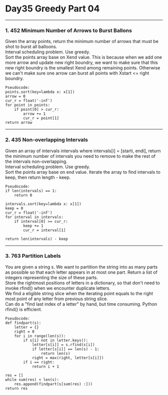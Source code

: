 # Day35 Greedy Part 04

---

### 1. 452 Minimum Number of Arrows to Burst Ballons
Given the array points, return the minimum number of arrows that must be shot to burst all balloons.  
Interval scheduling problem. Use greedy.  
Sort the points array base on Xend value. This is because when we add one more arrow and update new right boundry, we want to make sure that this new right boundry is the smallest Xend among remaining points. Otherwise we can't make sure one arrow can burst all points with Xstart <= right boundry.  

```
Pseudocode:
points.sort(key=lambda x: x[1])
arrow = 0
cur_r = float('-inf')
for point in points:
    if point[0] > cur_r:
        arrow += 1
        cur_r = point[1]
return arrow
```

---

### 2. 435 Non-overlapping Intervals
Given an array of intervals intervals where intervals[i] = [starti, endi], return the minimum number of intervals you need to remove to make the rest of the intervals non-overlapping.  
Interval scheduling problem. Use greedy.  
Sort the points array base on end value. Iterate the array to find intervals to keep, then return length - keep.  

```
Pseudocode:
if len(intervals) == 1:
    return 0

intervals.sort(key=lambda x: x[1])
keep = 0
cur_r = float('-inf')
for interval in intervals:
    if interval[0] >= cur_r:
        keep += 1
        cur_r = interval[1]

return len(intervals) - keep
```

---

### 3. 763 Partition Labels
You are given a string s. We want to partition the string into as many parts as possible so that each letter appears in at most one part. Return a list of integers representing the size of these parts.  
Store the rightmost positions of letters in a dictionary, so that don't need to invoke rfind() when we encounter duplicate letters.  
We find a eligible string slice when the iterating point equals to the right most point of any letter from previous string slice.  
Can do a "find last index of a letter" by hand, but time consuming. Python rfind() is efficient.  

```
Pseudocode:
def findpart(s):
    letter = {}
    right = 0
    for i in range(len(s)):
        if s[i] not in letter.keys():
            letter[s[i]] = s.rfind(s[i])
            if letter[s[i]] == len(s) - 1:
                return len(s)
            right = max(right, letter[s[i]])
        if i == right:
            return i + 1

res = []
while sum(res) < len(s):
    res.append(findpart(s[sum(res) :]))
return res
```
